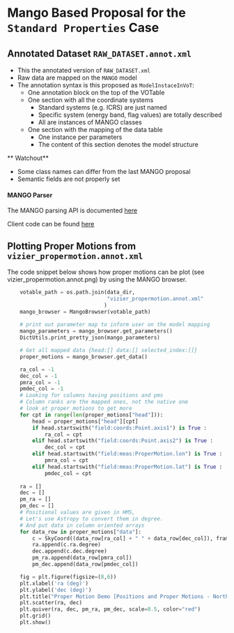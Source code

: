 # Mango Based Proposal for the `Standard Properties` Case



## Annotated Dataset `RAW_DATASET.annot.xml`

- This the annotated version of `RAW_DATASET.xml`
- Raw data are mapped on the `MANGO` model
- The annotation syntax is this proposed as `ModelInstaceInVoT`:
    - One annotation block on the top of the VOTable
    - One section with all the coordinate systems
        - Standard systems (e.g. ICRS) are just named
        - Specific system (energy band, flag values) are totally described
        - All are instances of MANGO classes
    - One section with the mapping of the data table
        - One instance per parameters
        - The content of this section denotes the model structure

** Watchout** 
- Some class names can differ from the last MANGO proposal
- Semantic fields are not properly set
        
#### MANGO Parser

The MANGO parsing API is documented [here](https://github.com/ivoa/dm-usecases/wiki/mango#lm-mango-parser)

Client code can be found [here](https://github.com/ivoa/modelinstanceinvot-code/python/client/demo/)
                     
 
## Plotting Proper Motions from `vizier_propermotion.annot.xml`
       
The code snippet below shows how proper motions can be plot (see vizier_propermotion.annot.png)  by using the MANGO browser. 


```python
    votable_path = os.path.join(data_dir,
                                "vizier_propermotion.annot.xml"      
                               )
    mango_browser = MangoBrowser(votable_path) 
    
    # print out parameter map to inform user on the model mapping
    mango_parameters = mango_browser.get_parameters()
    DictUtils.print_pretty_json(mango_parameters)

    # Get all mapped data {head:[] data:[] selected_index:[]}
    proper_motions = mango_browser.get_data()

    ra_col = -1
    dec_col = -1
    pmra_col = -1
    pmdec_col = -1
    # Looking for columns having positions and pms
    # Column ranks are the mapped ones, not the native one
    # look at proper_motions to get more
    for cpt in range(len(proper_motions["head"])):
        head = proper_motions["head"][cpt]
        if head.startswith("field:coords:Point.axis1") is True :
            ra_col = cpt
        elif head.startswith("field:coords:Point.axis2") is True :
            dec_col = cpt
        elif head.startswith("field:meas:ProperMotion.lon") is True :
            pmra_col = cpt
        elif head.startswith("field:meas:ProperMotion.lat") is True :
            pmdec_col = cpt
       
    ra = []
    dec = []
    pm_ra = []
    pm_dec = []
    # Positional values are given in HMS, 
    # Let's use Astropy to convert them in degree.
    # And put data in column oriented arrays
    for data_row in proper_motions["data"]:
        c = SkyCoord((data_row[ra_col] + " " + data_row[dec_col]), frame='icrs', unit=(u.hourangle, u.deg))
        ra.append(c.ra.degree)
        dec.append(c.dec.degree)
        pm_ra.append(data_row[pmra_col])
        pm_dec.append(data_row[pmdec_col])

    fig = plt.figure(figsize=(8,6))
    plt.xlabel('ra (deg)')
    plt.ylabel('dec (deg)')
    plt.title("Proper Motion Demo [Positions and Proper Motions - North (Roeser+, 1988)]")
    plt.scatter(ra, dec) 
    plt.quiver(ra, dec, pm_ra, pm_dec, scale=0.5, color="red")
    plt.grid()
    plt.show()
```